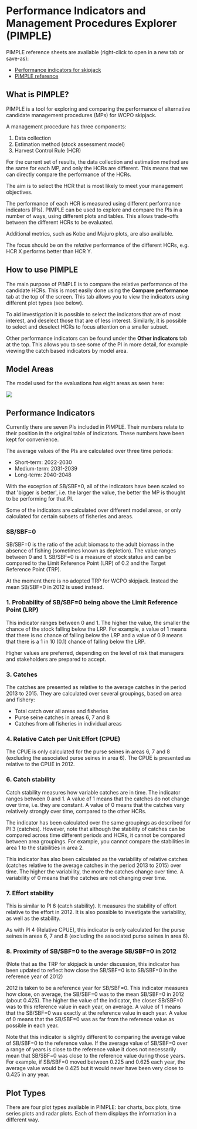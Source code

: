 # Performance Indicators and Management Procedures Explorer (PIMPLE)

PIMPLE reference sheets are available (right-click to open in a new tab or save-as):

* <a href="PIposter.pdf" target="_blank">Performance indicators for skipjack</a>
* <a href="PIMPLEposter2sided.pdf" target="_blank">PIMPLE reference</a>

## What is PIMPLE?

PIMPLE is a tool for exploring and comparing the performance of alternative candidate management procedures (MPs) for WCPO skipjack.

A management procedure has three components:

1. Data collection
2. Estimation method (stock assessment model)
3. Harvest Control Rule (HCR)

For the current set of results, the data collection and estimation method are the same for each MP, and only the HCRs are different.
This means that we can directly compare the performance of the HCRs.

The aim is to select the HCR that is most likely to meet your management objectives.

The performance of each HCR is measured using different performance indicators (PIs).
PIMPLE can be used to explore and compare the PIs in a number of ways, using different plots and tables.
This allows trade-offs between the different HCRs to be evaluated.

Additional metrics, such as Kobe and Majuro plots, are also available.

The focus should be on the *relative* performance of the different HCRs, e.g. HCR X performs better than HCR Y.

## How to use PIMPLE

The main purpose of PIMPLE is to compare the relative performance of the candidate HCRs. This is most easily done using the **Compare performance** tab at the top of the screen.
This tab allows you to view the indicators using different plot types (see below).

To aid investigation it is possible to select the indicators that are of most interest, and deselect those that are of less interest.
Similarly, it is possible to select and deselect HCRs to focus attention on a smaller subset.

Other performance indicators can be found under the **Other indicators** tab at the top.
This allows you to see some of the PI in more detail, for example viewing the catch based indicators by model area.

## Model Areas

The model used for the evaluations has eight areas as seen here:

![](skj_8_region_map.png)

## Performance Indicators

Currently there are seven PIs included in PIMPLE.
Their numbers relate to their position in the original table of indicators. These numbers have been kept for convenience.

The average values of the PIs are calculated over three time periods:

* Short-term: 2022-2030
* Medium-term: 2031-2039
* Long-term: 2040-2048

With the exception of SB/SBF=0, all of the indicators have been scaled so that 'bigger is better', i.e. the larger the value, the better the MP is thought to be performing for that PI.

Some of the indicators are calculated over different model areas, or only calculated for certain subsets of fisheries and areas.

### SB/SBF=0

SB/SBF=0 is the ratio of the adult biomass to the adult biomass in the absence of fishing (sometimes known as depletion).
The value ranges between 0 and 1.
SB/SBF=0 is a measure of stock status and can be compared to the Limit Reference Point (LRP) of 0.2 and the Target Reference Point (TRP).

At the moment there is no adopted TRP for WCPO skipjack.
Instead the mean SB/SBF=0 in 2012 is used instead.

### 1. Probability of SB/SBF=0 being above the Limit Reference Point (LRP)

This indicator ranges between 0 and 1.
The higher the value, the smaller the chance of the stock falling below the LRP.
For example, a value of 1 means that there is no chance of falling below the LRP and a value of 0.9 means that there is a 1 in 10 (0.1) chance of falling below the LRP.

Higher values are preferred, depending on the level of risk that managers and stakeholders are prepared to accept.

### 3. Catches

The catches are presented as relative to the average catches in the period 2013 to 2015.
They are calculated over several groupings, based on area and fishery:

* Total catch over all areas and fisheries
* Purse seine catches in areas 6, 7 and 8
* Catches from all fisheries in individual areas

### 4. Relative Catch per Unit Effort (CPUE)

The CPUE is only calculated for the purse seines in areas 6, 7 and 8 (excluding the associated purse seines in area 6).
The CPUE is presented as relative to the CPUE in 2012.

### 6. Catch stability

Catch stability measures how variable catches are in time. 
The indicator ranges between 0 and 1. A value of 1 means that the catches do not change over time, i.e. they are constant.
A value of 0 means that the catches vary relatively strongly over time, compared to the other HCRs.

The indicator has been calculated over the same groupings as described for PI 3 (catches).
However, note that although the stability of catches can be compared across time different periods and HCRs, it cannot be compared between area groupings. 
For example, you cannot compare the stabilities in area 1 to the stabilities in area 2.

This indicator has also been calculated as the variability of relative catches (catches relative to the average catches in the period 2013 to 2015) over time.
The higher the variability, the more the catches change over time.
A variability of 0 means that the catches are not changing over time.

### 7. Effort stability

This is similar to PI 6 (catch stability).
It measures the stability of effort relative to the effort in 2012.
It is also possible to investigate the variability, as well as the stability.

As with PI 4 (Relative CPUE), this indicator is only calculated for the purse seines in areas 6, 7 and 8 (excluding the associated purse seines in area 6).

### 8. Proximity of SB/SBF=0 to the average SB/SBF=0 in 2012

(Note that as the TRP for skipjack is under discussion, this indicator has been updated to reflect how close the SB/SBF=0 is to SB/SBF=0 in the reference year of 2012)

2012 is taken to be a reference year for SB/SBF=0.
This indicator measures how close, on average, the SB/SBF=0 was to the mean SB/SBF=0 in 2012 (about 0.425).
The higher the value of the indicator, the closer SB/SBF=0 was to this reference value in each year, on average.
A value of 1 means that the SB/SBF=0 was exactly at the reference value in each year.
A value of 0 means that the SB/SBF=0 was as far from the reference value as possible in each year.

Note that this indicator is slightly different to comparing the average value of SB/SBF=0 to the reference value.
If the average value of SB/SBF=0 over a range of years is close to the reference value it does not necessarily mean that SB/SBF=0 was close to the reference value during those years.
For example, if SB/SBF=0 moved between 0.225 and 0.625 each year, the average value would be 0.425 but it would never have been very close to 0.425 in any year.

## Plot Types

There are four plot types available in PIMPLE: bar charts, box plots, time series plots and radar plots. Each of them displays the information in a different way.



          
